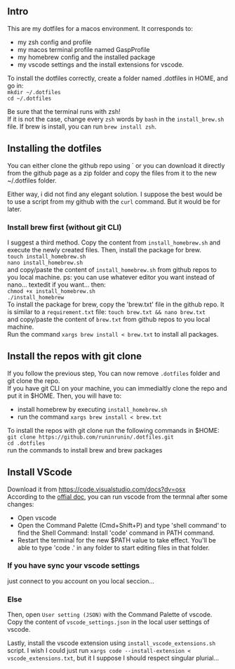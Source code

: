 ## Intro
This are my dotfiles for a macos environment. It corresponds to:
 - my zsh config and profile
 - my macos terminal profile named GaspProfile
 - my homebrew config and the installed package
 - my vscode settings and the install extensions for vscode.

To install the dotfiles correctly, create a folder named .dotfiles in HOME, and go in: <br>
`mkdir ~/.dotfiles` <br>
`cd ~/.dotfiles`

Be sure that the terminal runs with zsh! <br>
If it is not the case, change every `zsh` words by `bash` in the `install_brew.sh` file.
If brew is install, you can run `brew install zsh`.

## Installing the dotfiles
You can either clone the github repo using `<command to cloone the github repo> or you can download it directly from the github page as a zip folder and copy the files from it to the new ~/.dotfiles folder. <br>

Either way, i did not find any elegant solution. I suppose the best would be to use a script from my github with the `curl` command. But it would be for later.<br>

### Install brew first (without git CLI)
I suggest a third method. Copy the content from `install_homebrew.sh` and execute the newly created files. Then, install the package for brew. <br>
`touch install_homebrew.sh` <br>
`nano install_homebrew.sh` <br>
and copy/paste the content of `install_homebrew.sh` from github repos to you local machine.
ps: you can use whatever editor you want instead of nano... textedit if you want...
then:<br>
`chmod +x install_homebrew.sh`<br>
`./install_homebrew`<br>
To install the package for brew, copy the 'brew.txt' file in the github repo. It is similar to a `requirement.txt` file:
`touch brew.txt && nano brew.txt` <br>
and copy/paste the content of `brew.txt` from github repos to you local machine.<br>
Run the command `xargs brew install < brew.txt` to install all packages.

## Install the repos with git clone
If you follow the previous step, You can now remove `.dotfiles` folder and git clone the repo.<br>
If you have git CLI on your machine, you can immedialtly clone the repo and put it in $HOME. Then, you will have to:<br>
 - install homebrew by executing `install_homebrew.sh`
 - run the command `xargs brew install < brew.txt`

To install the repos with git clone run the following commands in $HOME:
`git clone https://github.com/runinrunin/.dotfiles.git` <br>
`cd .dotfiles` <br>
run the commands to install brew and brew packages <br>

## Install VScode
Download it from https://code.visualstudio.com/docs?dv=osx <br>
According to the [offial doc](https://code.visualstudio.com/docs/setup/mac#:~:text=Keep%20in%20Dock.-,Launching%20from%20the%20command%20line,code'%20command%20in%20PATH%20command.), you can run vscode from the termnal after some changes: <br>
 - Open vscode
 - Open the Command Palette (Cmd+Shift+P) and type 'shell command' to find the Shell Command: Install 'code' command in PATH command.
 - Restart the terminal for the new $PATH value to take effect. You'll be able to type 'code .' in any folder to start editing files in that folder.<br>

### If you have sync your vscode settings
just connect to you account on you local seccion...

### Else 
 Then, open `User setting (JSON)` with the Command Palette of vscode. Copy the content of `vscode_settings.json` in the local user settings of vscode.

 Lastly, install the vscode extension using `install_vscode_extensions.sh` script. I wish I could just run `xargs code --install-extension < vscode_extensions.txt`, but it I suppose I should respect singular plurial...